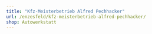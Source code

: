```yaml
---
title: "Kfz-Meisterbetrieb Alfred Pechhacker"
url: /enzesfeld/kfz-meisterbetrieb-alfred-pechhacker/
shop: Autowerkstatt
---
```

